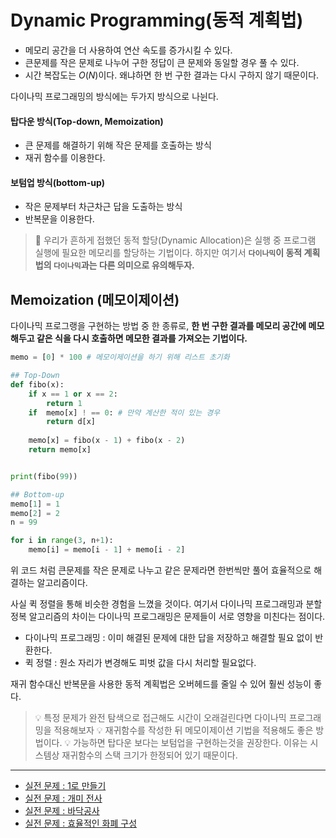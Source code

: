 # Dynamic Programming(동적 계획법)

- 메모리 공간을 더 사용하여 연산 속도를 증가시킬 수 있다.
- 큰문제를 작은 문제로 나누어 구한 정답이 큰 문제와 동일할 경우 풀 수 있다.
- 시간 복잡도는 $O(N)$이다. 왜냐하면 한 번 구한 결과는 다시 구하지 않기 때문이다.

다이나믹 프로그래밍의 방식에는 두가지 방식으로 나뉜다.
#### 탑다운 방식(Top-down, Memoization)
- 큰 문제를 해결하기 위해 작은 문제를 호출하는 방식
- 재귀 함수를 이용한다.
#### 보텀업 방식(bottom-up)
- 작은 문제부터 차근차근 답을 도출하는 방식
- 반복문을 이용한다.

> 📌 우리가 흔하게 접했던 동적 할당(Dynamic Allocation)은 실행 중 프로그램 실행에 필요한 메모리를 할당하는 기법이다. 하지만 여기서 **`다이나믹`이 동적 계획법의 `다이나믹`과는 다른 의미으로 유의해두자.**

## Memoization (메모이제이션)
다이나믹 프로그랭을 구현하는 방법 중 한 종류로, **한 번 구한 결과를 메모리 공간에 메모해두고 같은 식을 다시 호출하면 메모한 결과를 가져오는 기법이다.**

```python
memo = [0] * 100 # 메모이제이션을 하기 위해 리스트 초기화

## Top-Down
def fibo(x):
    if x == 1 or x == 2:
        return 1
    if  memo[x] ! == 0: # 만약 계산한 적이 있는 경우
        return d[x]
    
    memo[x] = fibo(x - 1) + fibo(x - 2)
    return memo[x]


print(fibo(99))

## Bottom-up
memo[1] = 1
memo[2] = 2
n = 99

for i in range(3, n+1):
    memo[i] = memo[i - 1] + memo[i - 2]
```

위 코드 처럼 큰문제를 작은 문제로 나누고 같은 문제라면 한번씩만 풀어 효율적으로 해결하는 알고리즘이다.

사실 퀵 정렬을 통해 비슷한 경험을 느꼈을 것이다. 여기서 다이나믹 프로그래밍과 분할 정복 알고리즘의 차이는 다이나믹 프로그래밍은 문제들이 서로 영향을 미친다는 점이다.

- 다이나믹 프로그래밍 : 이미 해결된 문제에 대한 답을 저장하고 해결할 필요 없이 반환한다.
- 퀵 정렬 : 원소 자리가 변경해도 피벗 값을 다시 처리할 필요없다.

재귀 함수대신 반복문을 사용한 동적 계획법은 오버헤드를 줄일 수 있어 훨씬 성능이 좋다.


> 💡 특정 문제가 완전 탐색으로 접근해도 시간이 오래걸린다면 다이나믹 프로그래밍을 적용해보자
> 💡 재귀함수를 작성한 뒤 메모이제이션 기법을 적용해도 좋은 방법이다.
> 💡 가능하면 탑다운 보다는 보텀업을 구현하는것을 권장한다. 이유는 시스템상 재귀함수의 스택 크기가 한정되어 있기 때문이다.

---
- [실전 문제 : 1로 만들기](https://github.com/dustin-kang/Programming-Team-Notes/blob/Python/sorting/sorting_pratice.md#실전1-위에서-아래로)
- [실전 문제 : 개미 전사](https://github.com/dustin-kang/Programming-Team-Notes/blob/Python/sorting/sorting_pratice.md#실전2-성적이-낮은-순서로-학생-출력하기)
- [실전 문제 : 바닥공사](https://github.com/dustin-kang/Programming-Team-Notes/blob/Python/sorting/sorting_pratice.md#실전3-두-배열의-원소-교체)
- [실전 문제 : 효율적인 화폐 구성](https://github.com/dustin-kang/Programming-Team-Notes/blob/Python/sorting/sorting_pratice.md#실전3-두-배열의-원소-교체)